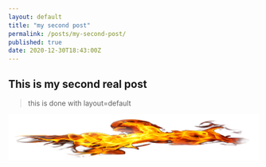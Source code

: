 ```yaml
---
layout: default
title: "my second post"
permalink: /posts/my-second-post/
published: true
date: 2020-12-30T18:43:00Z
---
```


## This is my second real post

> this is done with layout=default

![An image in the post](/assets/resize-16091336931791353488firepng44294.png)
